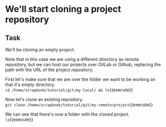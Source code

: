 # We'll start cloning a project repository

## Task

We'll be cloning an empty project.  

Note that in this case we are using a different directory as remote repository, but we can host our projects over GitLab or Github, replacing the path with the URL of the project repository.  

First let's make sure that we are over the folder we want to be working an that it's empty directory.  
`cd /home/scrapbook/tutorial/git/my-local/ && ls`{{execute}}  

Now let's clone an existing repository.  
`git clone /home/scrapbook/tutorial/git/my-remote/project`{{execute}}  

We can see that there's now a folder with the cloned project.  
`ls`{{execute}}  
